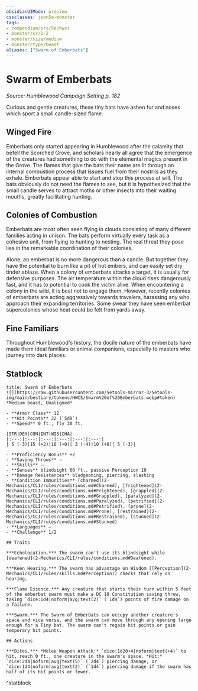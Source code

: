 ```yaml
---
obsidianUIMode: preview
cssclasses: json5e-monster
tags:
- compendium/src/5e/hwcs
- monster/cr/1-2
- monster/size/medium
- monster/type/beast
aliases: ["Swarm of Emberbats"]
---
```

# Swarm of Emberbats
*Source: Humblewood Campaign Setting p. 182*  

Curious and gentle creatures, these tiny bats have ashen fur and noses which sport a small candle-sized flame.

## Winged Fire

Emberbats only started appearing in Humblewood after the calamity that befell the Scorched Grove, and scholars nearly all agree that the emergence of the creatures had something to do with the elemental magics present in the Grove. The flames that give the bats their name are lit through an internal combustion process that issues fuel from their nostrils as they exhale. Emberbats appear able to start and stop this process at will. The bats obviously do not need the flames to see, but it is hypothesized that the small candle serves to attract moths or other insects into their waiting mouths, greatly facilitating hunting.

## Colonies of Combustion

Emberbats are most often seen flying in clouds consisting of many different families acting in unison. The bats perform virtually every task as a cohesive unit, from flying to hunting to nesting. The real threat they pose lies in the remarkable coordination of their colonies.

Alone, an emberbat is no more dangerous than a candle. But together they have the potential to burn like a pit of hot embers, and can easily set dry tinder ablaze. When a colony of emberbats attacks a target, it is usually for defensive purposes. The air temperature within the cloud rises dangerously fast, and it has to potential to cook the victim alive. When encountering a colony in the wild, it is best not to engage them. However, recently colonies of emberbats are acting aggressively towards travelers, harassing any who approach their expanding territories. Some swear they have seen emberbat supercolonies whose heat could be felt from yards away.

## Fine Familiars

Throughout Humblewood's history, the docile nature of the emberbats have made them ideal familiars or animal companions, especially to masters who journey into dark places.

## Statblock

```ad-statblock
title: Swarm of Emberbats
![](https://raw.githubusercontent.com/5etools-mirror-3/5etools-img/main/bestiary/tokens/HWCS/Swarm%20of%20Emberbats.webp#token)
*Medium beast, Unaligned*

- **Armor Class** 12
- **Hit Points** 22 (`5d8`)
- **Speed** 0 ft., fly 30 ft.

|STR|DEX|CON|INT|WIS|CHA|
|:---:|:---:|:---:|:---:|:---:|:---:|
| 5 (-3)|15 (+2)|10 (+0)| 3 (-4)|10 (+0)| 5 (-3)|

- **Proficiency Bonus** +2
- **Saving Throws** ⏤
- **Skills** ⏤
- **Senses** blindsight 60 ft., passive Perception 10
- **Damage Resistances** bludgeoning, piercing, slashing
- **Condition Immunities** [charmed](2-Mechanics/CLI/rules/conditions.md#Charmed), [frightened](2-Mechanics/CLI/rules/conditions.md#Frightened), [grappled](2-Mechanics/CLI/rules/conditions.md#Grappled), [paralyzed](2-Mechanics/CLI/rules/conditions.md#Paralyzed), [petrified](2-Mechanics/CLI/rules/conditions.md#Petrified), [prone](2-Mechanics/CLI/rules/conditions.md#Prone), [restrained](2-Mechanics/CLI/rules/conditions.md#Restrained), [stunned](2-Mechanics/CLI/rules/conditions.md#Stunned)
- **Languages** —
- **Challenge** 1/2

## Traits

***Echolocation.*** The swarm can't use its blindsight while [deafened](2-Mechanics/CLI/rules/conditions.md#Deafened).

***Keen Hearing.*** The swarm has advantage on Wisdom ([Perception](2-Mechanics/CLI/rules/skills.md#Perception)) checks that rely on hearing.

***Flame Essence.*** Any creature that starts their turn within 5 feet of the emberbat swarm must make a DC 10 Constitution saving throw, taking `dice:1d4|noform|avg|text(2)` (`1d4`) points of fire damage on a failure.

***Swarm.*** The Swarm of Emberbats can occupy another creature's space and vice versa, and the swarm can move through any opening large enough for a Tiny bat. The swarm can't regain hit points or gain temporary hit points.

## Actions

***Bites.*** *Melee Weapon Attack:* `dice:1d20+4|noform|text(+4)` to hit, reach 0 ft., one creature in the swarm's space. *Hit:* `dice:2d4|noform|avg|text(5)` (`2d4`) piercing damage, or `dice:1d4|noform|avg|text(2)` (`1d4`) piercing damage if the swarm has half of its hit points or fewer.
```
^statblock